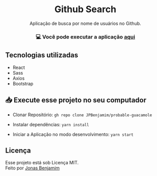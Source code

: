 <h1 align=center> Github Search</h1>

<p align=center> Aplicação de busca por nome de usuários no Github.

<h3 align=center>

💻 **Você pode executar a aplicação [aqui](https://usergitsearch.netlify.app/)**

</h3>

<p align=center>


</p>


## Tecnologias utilizadas

- React
- Sass
- Axios
- Bootstrap



## 📥 Execute esse projeto no seu computador

- Clonar Repositório: `gh repo clone JPBenjamim/probable-guacamole`

- Instalar dependências: `yarn install`
 
- Iniciar a Aplicação no modo desenvolvimento: `yarn start`



## Licença

Esse projeto está sob Licença MIT.<br>
Feito por [Jonas Benjamim](https://github.com/JPBenjamim)
